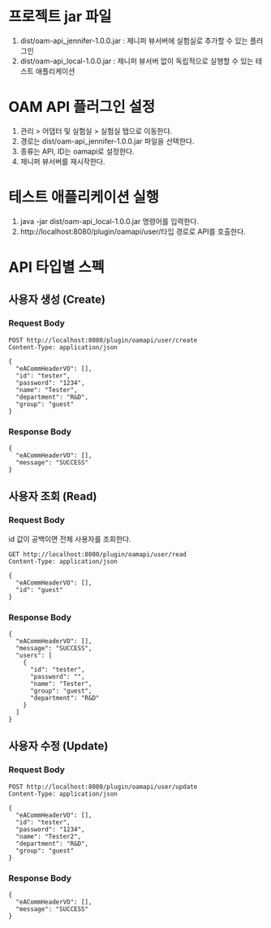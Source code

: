 # 프로젝트 jar 파일

1. dist/oam-api_jennifer-1.0.0.jar : 제니퍼 뷰서버에 실험실로 추가할 수 있는 플러그인
2. dist/oam-api_local-1.0.0.jar : 제니퍼 뷰서버 없이 독립적으로 실행할 수 있는 테스트 애플리케이션

# OAM API 플러그인 설정

1. 관리 > 어댑터 및 실험실 > 실험실 탭으로 이동한다.
2. 경로는 dist/oam-api_jennifer-1.0.0.jar 파일을 선택한다.
3. 종류는 API, ID는 oamapi로 설정한다.
4. 제니퍼 뷰서버를 재시작한다.

# 테스트 애플리케이션 실행

1. java -jar dist/oam-api_local-1.0.0.jar 명령어를 입력한다.
2. http://localhost:8080/plugin/oamapi/user/타입 경로로 API를 호출한다.

# API 타입별 스펙

## 사용자 생성 (Create)

### Request Body
```
POST http://localhost:8080/plugin/oamapi/user/create
Content-Type: application/json

{
  "eACommHeaderVO": [],
  "id": "tester",
  "password": "1234",
  "name": "Tester",
  "department": "R&D",
  "group": "guest"
}
```

### Response Body
```
{
  "eACommHeaderVO": [],
  "message": "SUCCESS"
}
```

## 사용자 조회 (Read)

### Request Body
id 값이 공백이면 전체 사용자를 조회한다.
```
GET http://localhost:8080/plugin/oamapi/user/read
Content-Type: application/json

{
  "eACommHeaderVO": [],
  "id": "guest"
}
```

### Response Body
```
{
  "eACommHeaderVO": [],
  "message": "SUCCESS",
  "users": [
    {
      "id": "tester",
      "password": "",
      "name": "Tester",
      "group": "guest",
      "department": "R&D"
    }
  ]
}
```

## 사용자 수정 (Update)

### Request Body
```
POST http://localhost:8080/plugin/oamapi/user/update
Content-Type: application/json

{
  "eACommHeaderVO": [],
  "id": "tester",
  "password": "1234",
  "name": "Tester2",
  "department": "R&D",
  "group": "guest"
}
```

### Response Body
```
{
  "eACommHeaderVO": [],
  "message": "SUCCESS"
}
```
